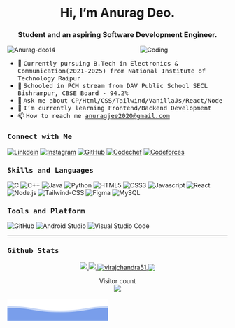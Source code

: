 <h1 align="center">Hi, I’m Anurag Deo.</h1>
<h3 align="center">Student and an aspiring Software Development Engineer.</h3>
<img align="right" alt="Coding" width="200" src="https://media1.giphy.com/media/RJVw6tIfb2dIwTHFb0/200w.webp?cid=ecf05e479tlz3gg4hkhb7hj7h49yphi0i7mrdv8fkvjjsvol&rid=200w.webp&ct=g">
<p align="left"> <img src="https://komarev.com/ghpvc/?username=Anurag-deo14&label=Profile%20views&color=0e75b6&style=flat" alt="Anurag-deo14" /> </p>

- 👷 <samp>Currently pursuing B.Tech in Electronics & Communication(2021-2025) from National Institute of Technology Raipur
- 🔭 <samp>Schooled in PCM stream from DAV Public School SECL Bishrampur, CBSE Board - 94.2%
- 💬 <samp>Ask me about CP/Html/CSS/Tailwind/VanillaJs/React/Node
- 🌱 <samp>I’m currently learning Frontend/Backend Development
- 📫 <samp>How to reach me anuragjee2020@gmail.com

<h3><b><samp>Connect with Me</samp></b></h3>

[![Linkdein](https://img.shields.io/badge/LinkedIn-0077B5?style=for-the-badge&logo=linkedin&logoColor=white)](https://www.linkedin.com/in/anurag-deo-03410a229/)
[![Instagram](https://img.shields.io/badge/Instagram-E4405F?style=for-the-badge&logo=instagram&logoColor=white)](https://www.instagram.com/anuragdeo5/)
[![GitHub](https://img.shields.io/badge/-GitHub-181717?style=for-the-badge&logo=GitHub&logoColor=white)](https://github.com/Anurag-deo14)
[![Codechef](https://img.shields.io/badge/-CodeChef-5B4638?style=for-the-badge&logo=CodeChef&logoColor=white)](https://www.codechef.com/users/topcoader_14)
[![Codeforces](https://img.shields.io/badge/-Codeforces-1F8ACB?style=for-the-badge&logo=Codeforces&logoColor=white)](https://codeforces.com/profile/001bestcoder) 


<h3><b><samp>Skills and Languages</samp></b></h3>

![C](https://img.shields.io/badge/C-27338e?style=for-the-badge&logo=c&logoColor=white)
![C++](https://img.shields.io/badge/C++-00599C?style=for-the-badge&logo=c%2B%2B&logoColor=white)
![Java](https://img.shields.io/badge/Java-013243?style=for-the-badge&logo=Java&logoColor=white)
![Python](https://img.shields.io/badge/Python-3776AB?style=for-the-badge&logo=Python&logoColor=white)
![HTML5](https://img.shields.io/badge/HTML5-E34F26?style=for-the-badge&logo=HTML5&logoColor=white)
![CSS3](https://img.shields.io/badge/CSS3-1572B6?style=for-the-badge&logo=CSS3&logoColor=white)
![Javascript](https://img.shields.io/badge/JavaScript-F7DF1E?style=for-the-badge&logo=javascript&logoColor=black)
![React](https://img.shields.io/badge/React-20232A?style=for-the-badge&logo=react&logoColor=61DAFB)
![Node.js](https://img.shields.io/badge/Node.js-339933?style=for-the-badge&logo=Node.js&logoColor=white)
![Tailwind-CSS](https://img.shields.io/badge/Tailwind_CSS-06B6D4?style=for-the-badge&logo=Tailwind-CSS&logoColor=white)
![Figma](https://img.shields.io/badge/Figma-F24E1E?style=for-the-badge&logo=Figma&logoColor=white)
![MySQL](https://img.shields.io/badge/MySQL-4479A1?style=for-the-badge&logo=MySQL&logoColor=white)


<h3><b><samp>Tools and Platform</samp></b></h3>

![GitHub](https://img.shields.io/badge/GitHub-181717?style=for-the-badge&logo=github)
![Android Studio](https://img.shields.io/badge/Android_Studio-3DDC84?style=for-the-badge&logo=Android-Studio&logoColor=ffffff)
![Visual Studio Code](https://img.shields.io/badge/Visual_Studio_Code-007ACC?style=for-the-badge&logo=Visual-Studio-Code&logoColor=white)

<hr>  

### <samp>Github Stats
  
<p align="center">
  <a href="https://github.com/Anurag-deo14"><span>
    <img height="48%" src="https://github-readme-stats.vercel.app/api?username=Anurag-deo14&count_private=true&show_icons=true&theme=radical&&include_all_commits=true"/>
    <img width="48%" src="https://github-readme-streak-stats.herokuapp.com/?user=Anurag-deo14&theme=radical" />
     <img align="center" src="https://github-readme-stats.vercel.app/api/top-langs?username=virajchandra51&show_icons=true&locale=en&theme=dracula" alt="virajchandra51"/>
    <img align="center" src="https://github-profile-summary-cards.vercel.app/api/cards/profile-details?username=Anurag-deo14&theme=dracula" />
    </span></a>
  
</p>
  
  
<p align="center"> 
  Visitor count<br>
  <img src="https://profile-counter.glitch.me/Anurag-deo14/count.svg" />
</p>
  
 
![](https://github.com/amandewatnitrr/amandewatnitrr/blob/main/imgs/bottom_header.svg)
